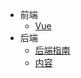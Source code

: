 - 前端
  - [Vue](FrontSide/README.md)
- 后端
  - [后端指南](AfterSide/guide.md)
  - [内容](AfterSide/README.md)
